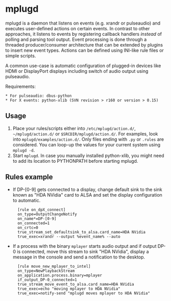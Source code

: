 
mplugd
======

mplugd is a daemon that listens on events (e.g. xrandr or pulseaudio) and
executes user-defined actions on certain events. In contrast to other
approaches, it listens to events by registering callback handlers *instead* of
polling and parsing tool output. Event processing is done through a threaded
producer/consumer architecture that can be extended by plugins to insert new
event types. Actions can be defined using INI-like rule files or simple
scripts.

A common use-case is automatic configuration of plugged-in devices like HDMI
or DisplayPort displays including switch of audio output using pulseaudio.

Requirements:

	* For pulseaudio: dbus-python
	* For X events: python-xlib (SVN revision > r160 or version > 0.15)

Usage
-----

1. Place your rules/scripts either into `/etc/mplugd/action.d/`,
   `~/mplugd/action.d/` or `$SRCDIR/mplugd/action.d/`. For examples, look into
   `mplugd/examples/action.d/`. Only files ending with `.py` or `.rules` are
   considered. You can loop-up the values for your current system using
   `mplugd -d`.
2. Start `mplugd`. In case you manually installed python-xlib, you might need
   to add its location to PYTHONPATH before starting mplugd.

Rules example
-------------

* If DP-[0-9] gets connected to a display, change default sink to the sink
known as "HDA NVidia" card to ALSA and set the display configuration to
automatic.

		[rule on_dpX_connect]
		on_type=OutputChangeNotify
		on_name*=DP-[0-9]
		on_connected=1
		on_crtc=0
		true_stream_set_defaultsink_to_alsa.card_name=HDA NVidia
		true_exec=xrandr --output %event_name% --auto

* If a process with the binary `mplayer` starts audio output and if output DP-0
is connected, move this stream to sink "HDA NVidia", display a message in
the console and send a notification to the desktop.

		[rule move_new_mplayer_to_intel]
		on_type=NewPlaybackStream
		on_application.process.binary=mplayer
		if_output_DP-0_connected=1
		true_stream_move_event_to_alsa.card_name=HDA NVidia
		true_exec=echo "moving mplayer to HDA NVidia"
		true_exec=notify-send "mplugd moves mplayer to HDA NVidia"